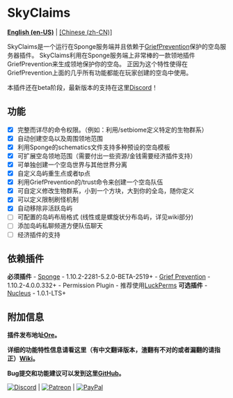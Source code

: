 # SkyClaims

**[English (en-US)](https://github.com/DevOnTheRocks/SkyClaims/README.md)** | [[Chinese (zh-CN)]](https://github.com/DevOnTheRocks/SkyClaims/README.zh-CN.md)
 
 SkyClaims是一个运行在Sponge服务端并且依赖于[GriefPrevention](https://forums.spongepowered.org/t/griefprevention-official-thread/1123)保护的空岛服务器插件。
 SkyClaims利用在Sponge服务端上非常棒的一款领地插件GriefPrevention来生成领地保护你的空岛。
 正因为这个特性使得在GriefPrevention上面的几乎所有功能都能在玩家创建的空岛中使用。
 
 本插件还在beta阶段，最新版本的支持在这里[Discord](https://discord.gg/EkVQycV)！
 
 ## 功能
 
 - [X] 完整而详尽的命令权限。（例如：利用/setbiome定义特定的生物群系）
 - [X] 自动创建空岛以及周围领地范围
 - [X] 利用Sponge的schematics文件支持多种预设的空岛模板
 - [X] 可扩展空岛领地范围（需要付出一些资源/金钱需要经济插件支持）
 - [X] 可单独创建一个空岛世界与其他世界分离
 - [X] 自定义岛屿重生点或者tp点
 - [X] 利用GriefPrevention的/trust命令来创建一个空岛队伍
 - [X] 可自定义修改生物群系，小到一个方块，大到你的全岛，随你定义
 - [X] 可以定义限制刷怪机制
 - [X] 自动移除非活跃岛屿
 - [ ] 可配置的岛屿布局格式 (线性或是螺旋状分布岛屿，详见wiki部分)
 - [ ] 添加岛屿私聊频道方便队伍聊天
 - [ ] 经济插件的支持
 <!-- 
just left it alone.don't want translation now
- Economy Plugin - [Economy Lite](), [Total Economy](), or any other Sponge Economy plugin of your choosing. 
-->
  ## 依赖插件
 
 **必须插件**
    - [Sponge](https://www.spongepowered.org/downloads) - 1.10.2-2281-5.2.0-BETA-2519+
    - [Grief Prevention](https://forums.spongepowered.org/t/griefprevention-official-thread/1123) - 1.10.2-4.0.0.332+
    - Permission Plugin - 推荐使用[LuckPerms](https://forums.spongepowered.org/t/luckperms-an-advanced-permissions-plugin/14274)
 **可选插件**
    - [Nucleus](https://nucleuspowered.org) - 1.0.1-LTS+
 
 ## 附加信息
 
 **插件发布地址[Ore](https://ore.spongepowered.org/Mohron/SkyClaims/)。**
 
 **详细的功能特性信息请看这里（有中文翻译版本，渣翻有不对的或者漏翻的请指正）[Wiki](https://github.com/DevOnTheRocks/SkyClaims/wiki/)。**
 
 **Bug提交和功能建议可以发到这里[GitHub](https://github.com/DevOnTheRocks/SkyClaims/issues)。**
 
 [![Discord](https://github.com/DevOnTheRocks/SkyClaims/wiki/images/Discord.png)](https://discord.gg/EkVQycV)
 | [![Patreon](https://github.com/DevOnTheRocks/SkyClaims/wiki/images/Patreon.png)](https://www.patreon.com/mohron)
 | [![PayPal](https://github.com/DevOnTheRocks/SkyClaims/wiki/images/Paypal.png)](https://www.paypal.me/mohron)
